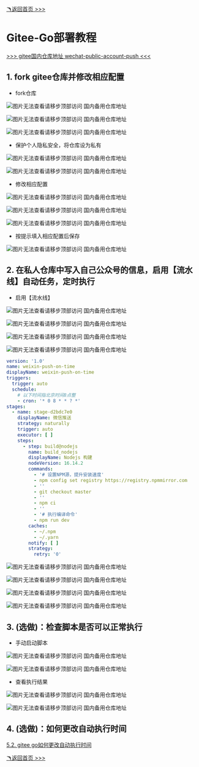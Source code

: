 [🪃返回首页 >>>](../README.md)

# Gitee-Go部署教程

[>>> gitee国内仓库地址 wechat-public-account-push <<<](https://gitee.com/wangxin_leo/wechat-public-account-push)

## 1. fork gitee仓库并修改相应配置

- fork仓库

![图片无法查看请移步顶部访问 国内备用仓库地址](../../img/gitee/gitee-fork.png)

![图片无法查看请移步顶部访问 国内备用仓库地址](../../img/gitee/gitee-fork2.png)

![图片无法查看请移步顶部访问 国内备用仓库地址](../../img/gitee/gitee-fork3.png)

- 保护个人隐私安全，将仓库设为私有

![图片无法查看请移步顶部访问 国内备用仓库地址](../../img/gitee/gitee-self.png)

![图片无法查看请移步顶部访问 国内备用仓库地址](../../img/gitee/gitee-self2.png)

- 修改相应配置

![图片无法查看请移步顶部访问 国内备用仓库地址](../../img/gitee/gitee-config.png)

![图片无法查看请移步顶部访问 国内备用仓库地址](../../img/gitee/gitee-config2.png)

![图片无法查看请移步顶部访问 国内备用仓库地址](../../img/gitee/gitee-config3.png)

- 按提示填入相应配置后保存

![图片无法查看请移步顶部访问 国内备用仓库地址](../../img/gitee/gitee-config4.png)

## 2. 在私人仓库中写入自己公众号的信息，启用【流水线】自动任务，定时执行

- 启用【流水线】

![图片无法查看请移步顶部访问 国内备用仓库地址](../../img/gitee/gitee-workflow.png)

![图片无法查看请移步顶部访问 国内备用仓库地址](../../img/gitee/gitee-workflow2.png)

![图片无法查看请移步顶部访问 国内备用仓库地址](../../img/gitee/gitee-workflow4.png)

![图片无法查看请移步顶部访问 国内备用仓库地址](../../img/gitee/gitee-workflow5.png)

```yaml
version: '1.0'
name: weixin-push-on-time
displayName: weixin-push-on-time
triggers:
  trigger: auto
  schedule:
    # 以下时间指北京时间8点整
    - cron: '* 0 8 * * ? *'
stages:
  - name: stage-d2bdc7e0
    displayName: 微信推送
    strategy: naturally
    trigger: auto
    executor: [ ]
    steps:
      - step: build@nodejs
        name: build_nodejs
        displayName: Nodejs 构建
        nodeVersion: 16.14.2
        commands:
          - '# 设置NPM源，提升安装速度'
          - npm config set registry https://registry.npmmirror.com
          - ''
          - git checkout master
          - ''
          - npm ci
          - ''
          - '# 执行编译命令'
          - npm run dev
        caches:
          - ~/.npm
          - ~/.yarn
        notify: [ ]
        strategy:
          retry: '0'
```

![图片无法查看请移步顶部访问 国内备用仓库地址](../../img/gitee/gitee-workflow6.png)

![图片无法查看请移步顶部访问 国内备用仓库地址](../../img/gitee/gitee-workflow9.png)

![图片无法查看请移步顶部访问 国内备用仓库地址](../../img/gitee/gitee-workflow7.png)

![图片无法查看请移步顶部访问 国内备用仓库地址](../../img/gitee/gitee-workflow8.png)

## 3. (选做)：检查脚本是否可以正常执行

- 手动启动脚本

![图片无法查看请移步顶部访问 国内备用仓库地址](../../img/gitee/gitee-workflow12.png)

![图片无法查看请移步顶部访问 国内备用仓库地址](../../img/gitee/gitee-workflow15.png)

- 查看执行结果

![图片无法查看请移步顶部访问 国内备用仓库地址](../../img/gitee/gitee-workflow13.png)

![图片无法查看请移步顶部访问 国内备用仓库地址](../../img/gitee/gitee-workflow14.png)

## 4. (选做)：如何更改自动执行时间

[5.2. gitee go如何更改自动执行时间](https://github.com/wangxinleo/wechat-public-account-push#52-gitee-go%E5%A6%82%E4%BD%95%E6%9B%B4%E6%94%B9%E8%87%AA%E5%8A%A8%E6%89%A7%E8%A1%8C%E6%97%B6%E9%97%B4)

[🪃返回首页 >>>](../README.md)